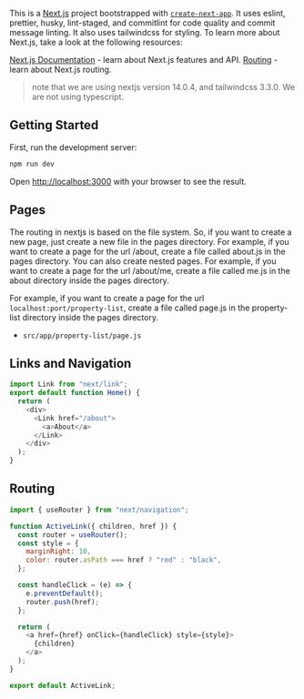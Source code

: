 This is a [Next.js](https://nextjs.org/) project bootstrapped with [`create-next-app`](https://github.com/vercel/next.js/tree/canary/packages/create-next-app). It uses eslint, prettier, husky, lint-staged, and commitlint for code quality and commit message linting. It also uses tailwindcss for styling. To learn more about Next.js, take a look at the following resources:

[Next.js Documentation](https://nextjs.org/docs) - learn about Next.js features and API.
[Routing](https://nextjs.org/docs/routing/introduction) - learn about Next.js routing.

> note that we are using nextjs version 14.0.4, and tailwindcss 3.3.0. We are not using typescript.

## Getting Started

First, run the development server:

```bash
npm run dev
```

Open [http://localhost:3000](http://localhost:3000) with your browser to see the result.

## Pages

The routing in nextjs is based on the file system. So, if you want to create a new page, just create a new file in the pages directory. For example, if you want to create a page for the url /about, create a file called about.js in the pages directory. You can also create nested pages. For example, if you want to create a page for the url /about/me, create a file called me.js in the about directory inside the pages directory.

For example, if you want to create a page for the url `localhost:port/property-list`, create a file called page.js in the property-list directory inside the pages directory.

- `src/app/property-list/page.js`

## Links and Navigation

```js
import Link from "next/link";
export default function Home() {
  return (
    <div>
      <Link href="/about">
        <a>About</a>
      </Link>
    </div>
  );
}
```

## Routing

```js
import { useRouter } from "next/navigation";

function ActiveLink({ children, href }) {
  const router = useRouter();
  const style = {
    marginRight: 10,
    color: router.asPath === href ? "red" : "black",
  };

  const handleClick = (e) => {
    e.preventDefault();
    router.push(href);
  };

  return (
    <a href={href} onClick={handleClick} style={style}>
      {children}
    </a>
  );
}

export default ActiveLink;
```
